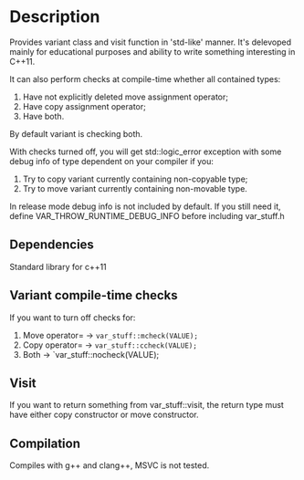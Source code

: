 # Description

Provides variant class and visit function in 'std-like' manner. 
It's delevoped mainly for educational purposes
and ability to write something interesting in C++11.

It can also perform checks at compile-time whether all contained types:
1. Have not explicitly deleted move assignment operator;
2. Have copy assignment operator;
3. Have both.

By default variant is checking both.

With checks turned off, you will get std::logic_error exception with some debug info of type dependent on your compiler if you:
1. Try to copy variant currently containing non-copyable type;
2. Try to move variant currently containing non-movable type.

In release mode debug info is not included by default.
If you still need it, define VAR_THROW_RUNTIME_DEBUG_INFO
before including var_stuff.h

## Dependencies

Standard library for c++11

## Variant compile-time checks

If you want to turn off checks for:
1. Move operator= -> `var_stuff::mcheck(VALUE);`
2. Copy operator= -> `var_stuff::ccheck(VALUE);`
3. Both -> `var_stuff::nocheck(VALUE);

## Visit

If you want to return something from var_stuff::visit, the return type must have either copy constructor or move constructor.

## Compilation

Compiles with g++ and clang++, MSVC is not tested.
